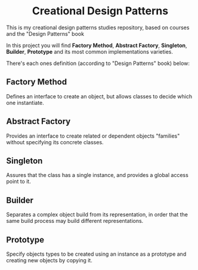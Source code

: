 <h1 align="center">Creational Design Patterns</h1>

<p>This is my creational design patterns studies repository, based on courses and the "Design Patterns" book</p>
<p>In this project you will find <b>Factory Method</b>, <b>Abstract Factory</b>, <b>Singleton</b>, <b>Builder</b>, <b>Prototype</b> and its most common implementations varieties.</p>

There's each ones definition (according to "Design Patterns" book) below:

<h2>Factory Method</h2>
Defines an interface to create an object, but allows classes to decide which one instantiate.

<h2>Abstract Factory</h2>
Provides an interface to create related or dependent objects "families" without specifying its concrete classes.

<h2>Singleton</h2>
Assures that the class has a single instance, and provides a global access point to it.

<h2>Builder</h2>
Separates a complex object build from its representation, in order that the same build process may build different representations.

<h2>Prototype</h2>
Specify objects types to be created using an instance as a prototype and creating new objects by copying it.
